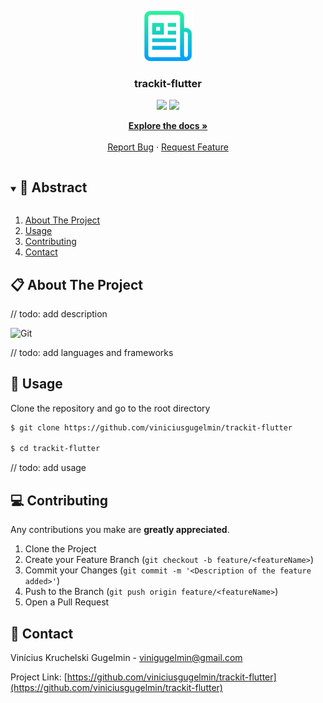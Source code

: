 <p align="center">
  <a href="https://github.com/viniciusgugelmin/trackit-flutter">
    <img src="readme.png" alt="readme-logo" width="80" height="80">
  </a>

  <h3 align="center">
    trackit-flutter
  </h3>
  <p align="center">
    <img src="https://img.shields.io/badge/author-viniciusgugelmin-1E90FF?style=flat-square" />
    <img src="https://img.shields.io/github/languages/count/viniciusgugelmin/trackit-flutter?color=1E90FF&style=flat-square" />
  </p>
  <p align="center">
    <a href="https://github.com/viniciusgugelmin/trackit-flutter/blob/master/README.md"><strong>Explore the docs »</strong></a>
    <br />
    <br />
    <a href="https://github.com/viniciusgugelmin/trackit-flutter/issues">Report Bug</a>
    ·
    <a href="https://github.com/viniciusgugelmin/trackit-flutter/issues">Request Feature</a>
  </p>
</p>

<details open="open">
  <summary><h2 style="display: inline-block">📜 Abstract</h2></summary>
  <ol>
    <li>
      <a href="#about-the-project">About The Project</a>
    </li>
    <li><a href="#usage">Usage</a></li>
    <li><a href="#contributing">Contributing</a></li>
    <li><a href="#contact">Contact</a></li>
  </ol>
</details>

## 📋 About The Project

// todo: add description

![Git](https://img.shields.io/badge/git-%23F05033.svg?style=for-the-badge&logo=git&logoColor=white)

// todo: add languages and frameworks

## 🏁 Usage

Clone the repository and go to the root directory

```bash
$ git clone https://github.com/viniciusgugelmin/trackit-flutter

$ cd trackit-flutter
```

// todo: add usage

## 💻 Contributing

Any contributions you make are **greatly appreciated**.

1. Clone the Project
2. Create your Feature Branch (`git checkout -b feature/<featureName>`)
3. Commit your Changes (`git commit -m '<Description of the feature added>'`)
4. Push to the Branch (`git push origin feature/<featureName>`)
5. Open a Pull Request

## 📧 Contact

Vinícius Kruchelski Gugelmin - vinigugelmin@gmail.com

Project Link: [https://github.com/viniciusgugelmin/trackit-flutter](https://github.com/viniciusgugelmin/trackit-flutter)